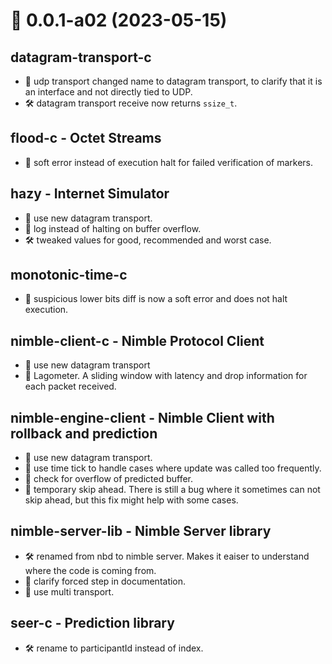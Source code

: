 # 🔖 0.0.1-a02 (2023-05-15)

## datagram-transport-c

* :star2: udp transport changed name to datagram transport, to clarify that it is an interface and not directly tied to UDP.
* :hammer_and_wrench: datagram transport receive now returns `ssize_t`.

## flood-c - Octet Streams

* :lady_beetle: soft error instead of execution halt for failed verification of markers.

## hazy - Internet Simulator

* :star2: use new datagram transport.
* :lady_beetle: log instead of halting on buffer overflow.
* :hammer_and_wrench: tweaked values for good, recommended and worst case.

## monotonic-time-c

* :lady_beetle: suspicious lower bits diff is now a soft error and does not halt execution.

## nimble-client-c - Nimble Protocol Client

* :star2: use new datagram transport
* :star2: Lagometer. A sliding window with latency and drop information for each packet received.

## nimble-engine-client - Nimble Client with rollback and prediction

* :star2: use new datagram transport.
* :lady_beetle: use time tick to handle cases where update was called too frequently.
* :lady_beetle: check for overflow of predicted buffer.
* :lady_beetle: temporary skip ahead. There is still a bug where it sometimes can not skip ahead, but this fix might help with some cases.

## nimble-server-lib - Nimble Server library

* :hammer_and_wrench: renamed from nbd to nimble server. Makes it eaiser to understand where the code is coming from.
* :book: clarify forced step in documentation.
* :star2: use multi transport.

## seer-c - Prediction library

* :hammer_and_wrench: rename to participantId instead of index.
